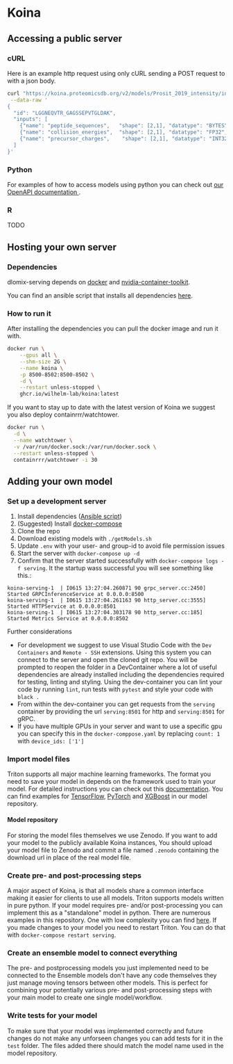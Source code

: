 # Koina

## Accessing a public server
### cURL
Here is an example http request using only cURL sending a POST request to with a json body.

```bash
curl "https://koina.proteomicsdb.org/v2/models/Prosit_2019_intensity/infer" \
 --data-raw '
{
  "id": "LGGNEQVTR_GAGSSEPVTGLDAK",
  "inputs": [
    {"name": "peptide_sequences",   "shape": [2,1], "datatype": "BYTES", "data": ["LGGNEQVTR","GAGSSEPVTGLDAK"]},
    {"name": "collision_energies",  "shape": [2,1], "datatype": "FP32",  "data": [25,25]},
    {"name": "precursor_charges",    "shape": [2,1], "datatype": "INT32", "data": [1,2]}
  ]
}'
```
### Python
For examples of how to access models using python you can check out [our OpenAPI documentation ](https://koina.proteomicsdb.org/docs/#overview).

### R
TODO

## Hosting your own server

### Dependencies
dlomix-serving depends on [docker](https://docs.docker.com/engine/install/) and [nvidia-container-toolkit](https://docs.nvidia.com/datacenter/cloud-native/container-toolkit/overview.html). 

You can find an ansible script that installs all dependencies [here](docs/server/).

### How to run it
After installing the dependencies you can pull the docker image and run it with. 
```bash
docker run \
    --gpus all \
    --shm-size 2G \
    --name koina \
    -p 8500-8502:8500-8502 \
    -d \
    --restart unless-stopped \
    ghcr.io/wilhelm-lab/koina:latest
```

If you want to stay up to date with the latest version of Koina we suggest you also deploy containrrr/watchtower.


```bash
docker run \
  -d \
  --name watchtower \
  -v /var/run/docker.sock:/var/run/docker.sock \
  --restart unless-stopped \
  containrrr/watchtower -i 30
```

## Adding your own model

### Set up a development server

1. Install dependencies ([Ansible script](docs/server/))
2. (Suggested) Install [docker-compose](https://docs.docker.com/desktop/install/linux-install/)
3. Clone the repo
4. Download existing models with `./getModels.sh`
5. Update `.env` with your user- and group-id to avoid file permission issues 
6. Start the server with `docker-compose up -d`
7. Confirm that the server started successfully with `docker-compose logs -f serving`. It the startup wass successful you will see something like this.:
```
koina-serving-1  | I0615 13:27:04.260871 90 grpc_server.cc:2450] Started GRPCInferenceService at 0.0.0.0:8500
koina-serving-1  | I0615 13:27:04.261163 90 http_server.cc:3555] Started HTTPService at 0.0.0.0:8501
koina-serving-1  | I0615 13:27:04.303178 90 http_server.cc:185] Started Metrics Service at 0.0.0.0:8502
```

Further considerations
- For development we suggest to use Visual Studio Code with the `Dev Containers` and `Remote - SSH` extensions.
  Using this system you can connect to the server and open the cloned git repo. You will be prompted to reopen the folder in a DevContainer where a lot of useful dependencies are already installed including the dependencies required for testing, linting and styling. Using the dev-container you can lint your code by running `lint`, run tests with `pytest` and style your code with `black .`
- From within the dev-container you can get requests from the `serving` container by providing the url `serving:8501` for http and `serving:8501` for gRPC. 
- If you have multiple GPUs in your server and want to use a specific gpu you can specify this in the `docker-comppose.yaml` by replacing `count: 1` with `device_ids: ['1']`

### Import model files
Triton supports all major machine learning frameworks. The format you need to save your model in depends on the framework used to train your model. For detailed instructions you can check out this [documentation](https://github.com/triton-inference-server/server/blob/main/docs/user_guide/model_repository.md#model-files).
You can find examples for [TensorFlow](models/Prosit/Prosit_2019_intensity/1), [PyTorch](models/AlphaPept/AlphaPept_ms2_generic/1) and [XGBoost](models/ms2pip/model_20210416_HCD2021_Y/1) in our model repository. 

#### Model repository
For storing the model files themselves we use Zenodo. If you want to add your model to the publicly available Koina instances, You should upload your model file to Zenodo and commit a file named `.zenodo` containing the download url in place of the real model file.

### Create pre- and post-processing steps
A major aspect of Koina, is that all models share a common interface making it easier for clients to use all models.
Triton supports models written in pure python. If your model requires pre- and/or post-processing you can implement this as a "standalone" model in python.
There are numerous examples in this repository. One with low complexity you can find [here](models/AlphaPept/AlphaPept_Preprocess_charge/1).
If you made changes to your model you need to restart Triton. You can do that with `docker-compose restart serving`.

### Create an ensemble model to connect everything
The pre- and postprocessing models you just implemented need to be connected to the 
Ensemble models don't have any code themselves they just manage moving tensors between other models. This is perfect for combining your potentially various pre- and post-processing steps with your main model to create one single model/workflow.

### Write tests for your model
To make sure that your model was implemented correctly and future changes do not make any unforseen changes you can add tests for it in the `test` folder. The files added there should match the model name used in the model repository.
